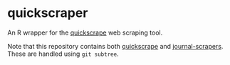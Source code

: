# quickscraper

An R wrapper for the [quickscrape](https://github.com/ContentMine/quickscrape)
web scraping tool.

Note that this repository contains both
[quickscrape](https://github.com/ContentMine/quickscrape) and
[journal-scrapers](https://github.com/ContentMine/journal-scrapers). These
are handled using `git subtree`.